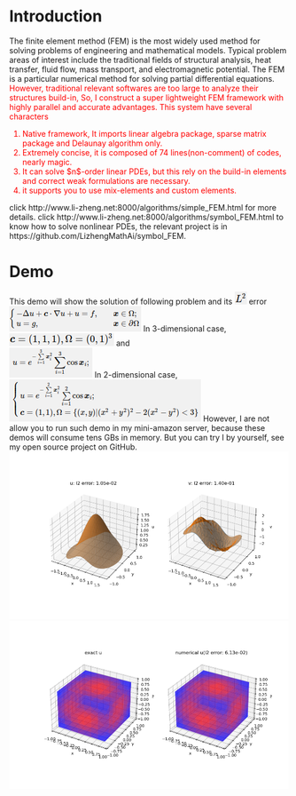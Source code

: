<h1><b>Introduction</b></h1>
The finite element method (FEM) is the most widely used method for solving problems of engineering and mathematical models.
Typical problem areas of interest include the traditional fields of structural analysis, heat transfer, fluid flow, mass transport, and electromagnetic potential.
The FEM is a particular numerical method for solving partial differential equations.<br>
<font color="red">
However, traditional relevant softwares are too large to analyze their structures build-in,
So, I construct a super lightweight FEM framework with highly parallel and accurate advantages.
This system have several characters
<ol>
    <li>Native framework, It imports linear algebra package, sparse matrix package and Delaunay algorithm only.</li>
    <li>Extremely concise, it is composed of 74 lines(non-comment) of codes, nearly magic.</li>
    <li>It can solve $n$-order linear PDEs, but this rely on the build-in elements and correct weak formulations are necessary.</li>
    <li>it supports you to use mix-elements and custom elements.</li>
</ol>
</font>
click http://www.li-zheng.net:8000/algorithms/simple_FEM.html for more details.
click http://www.li-zheng.net:8000/algorithms/symbol_FEM.html to know how to solve nonlinear PDEs, the relevant project is in https://github.com/LizhengMathAi/symbol_FEM.

<h1><b>Demo</b></h1>
This demo will show the solution of following problem and its <a><img src="https://github.com/LizhengMathAi/symbol_FEM/blob/main/src/5.png" /></a> error
<a><img src="https://github.com/LizhengMathAi/simple_FEM/blob/main/src/6.png" /></a>
In 3-dimensional case, <a><img src="https://github.com/LizhengMathAi/simple_FEM/blob/main/src/7.png" /></a> and<br>
<a><img src="https://github.com/LizhengMathAi/simple_FEM/blob/main/src/8.png" /></a>
In 2-dimensional case,<br>
<a><img src="https://github.com/LizhengMathAi/simple_FEM/blob/main/src/9.png" /></a>
However, I are not allow you to run such demo in my mini-amazon server, because these demos will consume tens GBs in memory.
But you can try I by yourself, see my open source project on GitHub.
<img src="https://github.com/LizhengMathAi/simple_FEM/blob/main/src/2d.png" /><br>
<img src="https://github.com/LizhengMathAi/simple_FEM/blob/main/src/3d.png" />
